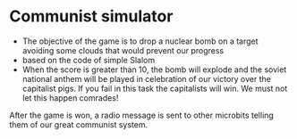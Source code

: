 # Communist simulator
* The objective of the game is to drop a nuclear bomb on a target avoiding some clouds that would prevent our progress
* based on the code of simple Slalom
* When the score is greater than 10, the bomb will explode and the soviet national anthem will be played in celebration of our victory over the capitalist pigs.
If you fail in this task the capitalists will win. We must not let this happen comrades!

After the game is won, a radio message is sent to other microbits telling them of our great communist system.
